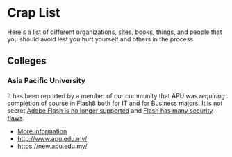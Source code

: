 # Crap List

Here's a list of different organizations, sites, books, things, and people
that you should avoid lest you hurt yourself and others in the process.

## Colleges

### Asia Pacific University

It has been reported by a member of our community that APU was
*requiring* completion of course in Flash8 both for IT and for Business
majors. It is not secret [Adobe Flash is no longer supported](https://duck.com/lite?kd=-1&kp=-1&q=Adobe+Flash+is+no+longer+supported) and
[Flash has many security flaws](https://duck.com/lite?kd=-1&kp=-1&q=Flash+has+many+security+flaws).

* [More
  information](https://eduspiral.com/about-us-eduspiral-consultant-services/advise-best-course-study-top-private-universities-malaysia/choosing-your-course/best-design-courses-top-universities-malaysia/animation/malaysias-top-universities-offering-diploma-in-digital-animation-visual-effects-vfx/)
* <http://www.apu.edu.my/> 
* <https://new.apu.edu.my/> 

